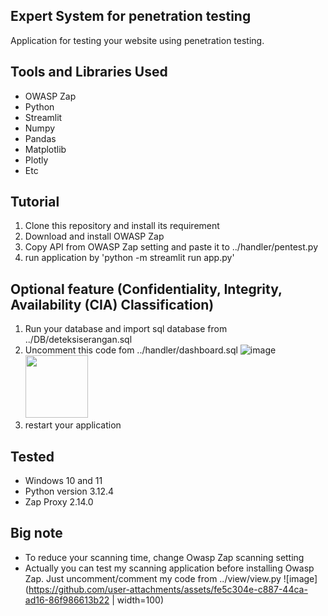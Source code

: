 ## Expert System for penetration testing 
Application for testing your website using penetration testing. 

## Tools and Libraries Used
- OWASP Zap
- Python
- Streamlit
- Numpy
- Pandas
- Matplotlib
- Plotly
- Etc

## Tutorial
1. Clone this repository and install its requirement
2. Download and install OWASP Zap
3. Copy API from OWASP Zap setting and paste it to ../handler/pentest.py
4. run application by 'python -m streamlit run app.py'

## Optional feature (Confidentiality, Integrity, Availability (CIA) Classification)
1. Run your database and import sql database from ../DB/deteksiserangan.sql
2. Uncomment this code fom ../handler/dashboard.sql
   ![image](https://github.com/user-attachments/assets/2c18df66-0355-4178-82f1-3a64fbaa9582)
   <img src="https://github.com/user-attachments/assets/2c18df66-0355-4178-82f1-3a64fbaa9582" width="100px">
4. restart your application

## Tested
- Windows 10 and 11
- Python version 3.12.4
- Zap Proxy 2.14.0

## Big note
- To reduce your scanning time, change Owasp Zap scanning setting
- Actually you can test my scanning application before installing Owasp Zap. Just uncomment/comment my code from ../view/view.py
  ![image](https://github.com/user-attachments/assets/fe5c304e-c887-44ca-ad16-86f986613b22 | width=100)

